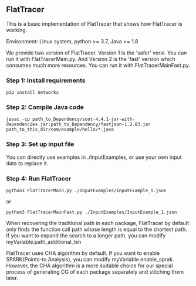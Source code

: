 ## FlatTracer

This is a basic implementation of FlatTracer that shows how FlatTracer is working.

Environment: Linux system, python >= 3.7, Java >= 1.8

We provide two version of FlatTracer. Version 1 is the 'safer' versi. You can run it with FlatTracerMain.py. And Version 2 is the 'fast' version which consumes much more resources. You can run it with FlatTracerMainFast.py.

### Step 1: Install requirements

`pip install networkx`

### Step 2: Compile Java code

`javac -cp path_to_Dependency/soot-4.4.1-jar-with-dependencies.jar:path_to_Dependency/fastjson-1.2.83.jar  path_to_this_dir/com/example/hello/*.java`

### Step 3: Set up input file

You can directly use examples in ./InputExamples, or use your own input data to replace it.

### Step 4: Run FlatTracer

`python3 FlatTracerMain.py ./InputExamples/InputExample_1.json`

or

`python3 FlatTracerMainFast.py ./InputExamples/InputExample_1.json`

When recovering the traditional path in each package, FlatTracer by default only finds the function call path whose length is equal to the shortest path. If you want to expand the search to a longer path, you can modify myVariable.path_additional_len

FlatTracer uses CHA algorithm by default. If you want to enable SPARK(Points-to Analysis), you can modify myVariable.enable_sprak. However, the CHA algorithm is a more suitable choice for our special process of generating CG of each package separately and stitching them later.
